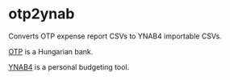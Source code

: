 # otp2ynab

Converts OTP expense report CSVs to YNAB4 importable CSVs.

[OTP](https://www.otpbank.hu) is a Hungarian bank.

[YNAB4](http://www.youneedabudget.com/) is a personal budgeting tool.